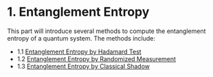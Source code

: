 # 1. Entanglement Entropy

This part will introduce several methods to compute the entanglement entropy of a quantum system. The methods include:

- 1.1 [Entanglement Entropy by Hadamard Test](./qurrent_1_1_hadamard_test.ipynb)
- 1.2 [Entanglement Entropy by Randomized Measurement](./qurrent_1_2_randomized_measure.ipynb)
- 1.3 [Entanglement Entropy by Classical Shadow](./qurrent_1_3_classical_shadow.ipynb)
